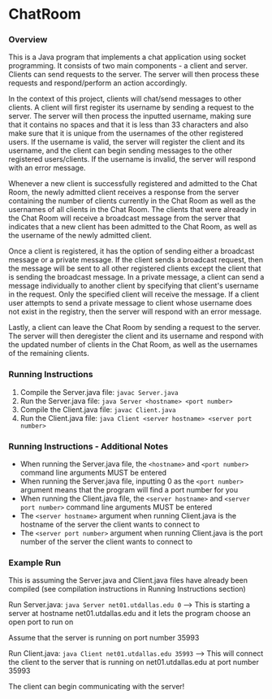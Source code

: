 # ChatRoom

### Overview
This is a Java program that implements a chat application using socket programming. It consists of two main components - a client and server. Clients can send requests to the server. The server will then process these requests and respond/perform an action accordingly.

In the context of this project, clients will chat/send messages to other clients. A client will first register its username by sending a request to the server. The server will then process the inputted username, making sure that it contains no spaces and that it is less than 33 characters and also make sure that it is unique from the usernames of the other registered users. If the username is valid, the server will register the client and its username, and the client can begin sending messages to the other registered users/clients. If the username is invalid, the server will respond with an error message.

Whenever a new client is successfully registered and admitted to the Chat Room, the newly admitted client receives a response from the server containing the number of clients currently in the Chat Room as well as the usernames of all clients in the Chat Room. The clients that were already in the Chat Room will receive a broadcast message from the server that indicates that a new client has been admitted to the Chat Room, as well as the username of the newly admitted client.

Once a client is registered, it has the option of sending either a broadcast message or a private message. If the client sends a broadcast request, then the message will be sent to all other registered clients except the client that is sending the broadcast message. In a private message, a client can send a message individually to another client by specifying that client's username in the request. Only the specified client will receive the message. If a client user attempts to send a private message to client whose username does not exist in the registry, then the server will respond with an error message.

Lastly, a client can leave the Chat Room by sending a request to the server. The server will then deregister the client and its username and respond with the updated number of clients in the Chat Room, as well as the usernames of the remaining clients.

### Running Instructions
1. Compile the Server.java file: `javac Server.java`
2. Run the Server.java file: `java Server <hostname> <port number>`
3. Compile the Client.java file: `javac Client.java`
4. Run the Client.java file: `java Client <server hostname> <server port number>`

### Running Instructions - Additional Notes
- When running the Server.java file, the `<hostname>` and `<port number>` command line arguments MUST be entered
- When running the Server.java file, inputting 0 as the `<port number>` argument means that the program will find a port number for you
- When running the Client.java file, the `<server hostname>` and `<server port number>` command line arguments MUST be entered
- The `<server hostname>` argument when running Client.java is the hostname of the server the client wants to connect to
- The `<server port number>` argument when running Client.java is the port number of the server the client wants to connect to

### Example Run
This is assuming the Server.java and Client.java files have already been compiled (see compilation instructions in Running Instructions section)

Run Server.java: `java Server net01.utdallas.edu 0` --> This is starting a server at hostname net01.utdallas.edu and it lets the program choose an open port to run on

Assume that the server is running on port number 35993

Run Client.java: `java Client net01.utdallas.edu 35993` --> This will connect the client to the server that is running on net01.utdallas.edu at port number 35993

The client can begin communicating with the server!
